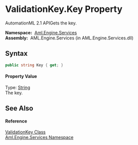 ValidationKey.Key Property
==========================
AutomationML 2.1 APIGets the key.

  **Namespace:**  [Aml.Engine.Services][1]  
  **Assembly:**  AML.Engine.Services (in AML.Engine.Services.dll)

Syntax
------

```csharp
public string Key { get; }
```

#### Property Value
Type: [String][2]  
The key.

See Also
--------

#### Reference
[ValidationKey Class][3]  
[Aml.Engine.Services Namespace][1]  

[1]: ../README.md
[2]: https://docs.microsoft.com/dotnet/api/system.string
[3]: README.md
[4]: https://www.automationml.org
[5]: ../../icons/logoShade.png